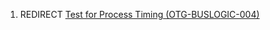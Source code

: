 1.  REDIRECT [Test for Process Timing
    (OTG-BUSLOGIC-004)](Test_for_Process_Timing_\(OTG-BUSLOGIC-004\) "wikilink")